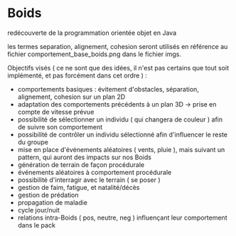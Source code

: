 # Boids
redécouverte de la programmation orientée objet en Java

les termes separation, alignement, cohesion seront utilisés en référence au fichier comportement_base_boids.png dans le fichier imgs.

Objectifs visés ( ce ne sont que des idées, il n'est pas certains que tout soit implémenté, et pas forcément dans cet ordre ) :
- comportements basiques : évitement d'obstacles, séparation, alignement, cohesion sur un plan 2D
- adaptation des comportements précédents à un plan 3D -> prise en compte de vitesse prévue
- possibilité de sélectionner un individu ( qui changera de couleur ) afin de suivre son comportement
- possibilité de contrôler un individu sélectionné afin d'influencer le reste du groupe
- mise en place d'événements aléatoires ( vents, pluie ), mais suivant un pattern, qui auront des impacts sur nos Boids
- génération de terrain de façon procédurale
- événements aléatoires à comportement procédurale
- possibilité d'interragir avec le terrain ( se poser )
- gestion de faim, fatigue, et natalité/décès
- gestion de prédation
- propagation de maladie
- cycle jour/nuit
- relations intra-Boids ( pos, neutre, neg ) influençant leur comportement dans le pack